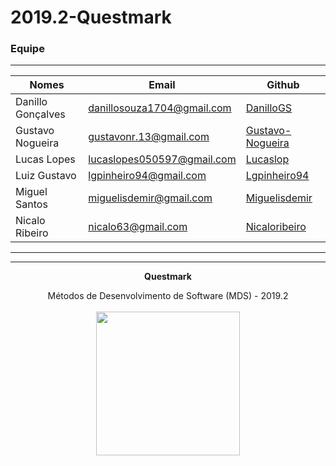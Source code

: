 # 2019.2-Questmark

### Equipe
---

|Nomes|Email|Github|
|---|---|---|
|Danillo Gonçalves|danillosouza1704@gmail.com|[DanilloGS](https://github.com/DanilloGS)||
|Gustavo Nogueira|gustavonr.13@gmail.com|[Gustavo-Nogueira](https://github.com/Gustavo-Nogueira)||
|Lucas Lopes|lucaslopes050597@gmail.com	|[Lucaslop](https://github.com/lucaslop)||
|Luiz Gustavo|lgpinheiro94@gmail.com|[Lgpinheiro94](https://github.com/lgpinheiro94)||
|Miguel Santos|miguelisdemir@gmail.com|[Miguelisdemir](https://github.com/Miguelisdemir)||
|Nicalo Ribeiro|nicalo63@gmail.com|[Nicaloribeiro](https://github.com/nicaloribeiro)||

---

<hr/>
<p align="center"><b>Questmark</b></p>
<p align="center">Métodos de Desenvolvimento de Software (MDS) - 2019.2<br /><br />
<a href="https://fga.unb.br" target="_blank"><img width="230"src="https://4.bp.blogspot.com/-0aa6fAFnSnA/VzICtBQgciI/AAAAAAAARn4/SxVsQPFNeE0fxkCPVgMWbhd5qIEAYCMbwCLcB/s1600/unb-gama.png"></a>
</p>
